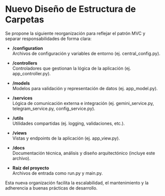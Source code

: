 # Nuevo Diseño de Estructura de Carpetas

Se propone la siguiente reorganización para reflejar el patrón MVC y separar responsabilidades de forma clara:

- **/configuration**  
  Archivos de configuración y variables de entorno (ej. central_config.py).

- **/controllers**  
  Controladores que gestionan la lógica de la aplicación (ej. app_controller.py).

- **/models**  
  Modelos para validación y representación de datos (ej. app_model.py).

- **/services**  
  Lógica de comunicación externa e integración (ej. gemini_service.py, telegram_service.py, config_service.py).

- **/utils**  
  Utilidades compartidas (ej. logging, validaciones, etc.).

- **/views**  
  Vistas y endpoints de la aplicación (ej. app_view.py).

- **/docs**  
  Documentación técnica, análisis y diseño arquitectónico (incluye este archivo).

- **Raíz del proyecto**  
  Archivos de entrada como run.py y main.py.

Esta nueva organización facilita la escalabilidad, el mantenimiento y la adherencia a buenas prácticas de desarrollo.
